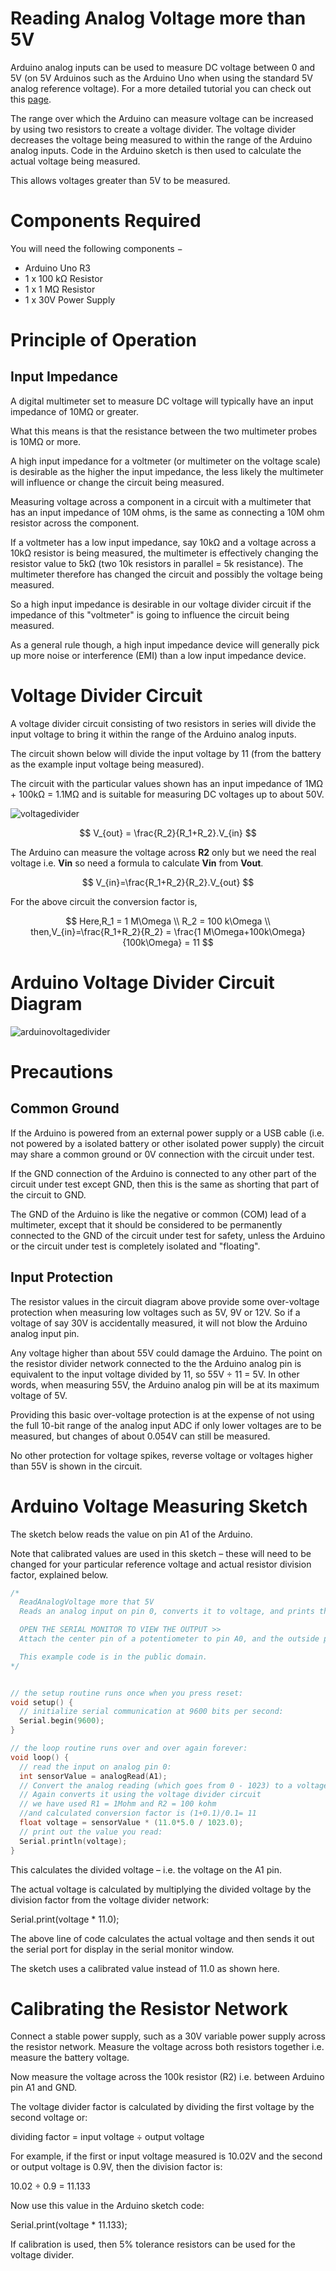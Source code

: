 # Reading Analog Voltage more than 5V

Arduino analog inputs can be used to measure DC voltage between 0 and 5V (on 5V Arduinos such as the Arduino Uno when using the standard 5V analog reference voltage). For a more detailed tutorial you can check out this [page](https://startingelectronics.org/articles/arduino/measuring-voltage-with-arduino/).

The range over which the Arduino can measure voltage can be increased by using two resistors to create a voltage divider. The voltage divider decreases the voltage being measured to within the range of the Arduino analog inputs. Code in the Arduino sketch is then used to calculate the actual voltage being measured.

This allows voltages greater than 5V to be measured.

# Components Required

You will need the following components −

- Arduino Uno R3
- 1 x 100 kΩ Resistor
- 1 x 1 MΩ Resistor
- 1 x 30V Power Supply

# Principle of Operation

## Input Impedance

A digital multimeter set to measure DC voltage will typically have an input impedance of 10MΩ or greater.

What this means is that the resistance between the two multimeter probes is 10MΩ or more.

A high input impedance for a voltmeter (or multimeter on the voltage scale) is desirable as the higher the input impedance, the less likely the multimeter will influence or change the circuit being measured.

Measuring voltage across a component in a circuit with a multimeter that has an input impedance of 10M ohms, is the same as connecting a 10M ohm resistor across the component.

If a voltmeter has a low input impedance, say 10kΩ and a voltage across a 10kΩ resistor is being measured, the multimeter is effectively changing the resistor value to 5kΩ (two 10k resistors in parallel = 5k resistance). The multimeter therefore has changed the circuit and possibly the voltage being measured.

So a high input impedance is desirable in our voltage divider circuit if the impedance of this "voltmeter" is going to influence the circuit being measured.

As a general rule though, a high input impedance device will generally pick up more noise or interference (EMI) than a low input impedance device.

# Voltage Divider Circuit

A voltage divider circuit consisting of two resistors in series will divide the input voltage to bring it within the range of the Arduino analog inputs.

The circuit shown below will divide the input voltage by 11 (from the battery as the example input voltage being measured).

The circuit with the particular values shown has an input impedance of 1MΩ + 100kΩ = 1.1MΩ and is suitable for measuring DC voltages up to about 50V.



![voltagedivider](https://i.imgur.com/tiNLcrc.png)


$$
V_{out} = \frac{R_2}{R_1+R_2}.V_{in}
$$

The Arduino can measure the voltage across **R2** only but we need the real voltage i.e. **Vin** so need a formula to calculate **Vin** from **Vout**.

$$
V_{in}=\frac{R_1+R_2}{R_2}.V_{out}
$$

 For the above circuit the conversion factor is,

$$
Here,R_1 = 1 M\Omega \\
R_2 = 100 k\Omega \\
then,V_{in}=\frac{R_1+R_2}{R_2} = \frac{1 M\Omega+100k\Omega}{100k\Omega} = 11
$$


# Arduino Voltage Divider Circuit Diagram

![arduinovoltagedivider](https://i.imgur.com/YxjXRTA.png)

# Precautions
## Common Ground

If the Arduino is powered from an external power supply or a USB cable (i.e. not powered by a isolated battery or other isolated power supply) the circuit may share a common ground or 0V connection with the circuit under test.

If the GND connection of the Arduino is connected to any other part of the circuit under test except GND, then this is the same as shorting that part of the circuit to GND.

The GND of the Arduino is like the negative or common (COM) lead of a multimeter, except that it should be considered to be permanently connected to the GND of the circuit under test for safety, unless the Arduino or the circuit under test is completely isolated and "floating".

## Input Protection

The resistor values in the circuit diagram above provide some over-voltage protection when measuring low voltages such as 5V, 9V or 12V. So if a voltage of say 30V is accidentally measured, it will not blow the Arduino analog input pin.

Any voltage higher than about 55V could damage the Arduino. The point on the resistor divider network connected to the the Arduino analog pin is equivalent to the input voltage divided by 11, so 55V ÷ 11 = 5V. In other words, when measuring 55V, the Arduino analog pin will be at its maximum voltage of 5V.

Providing this basic over-voltage protection is at the expense of not using the full 10-bit range of the analog input ADC if only lower voltages are to be measured, but changes of about 0.054V can still be measured.

No other protection for voltage spikes, reverse voltage or voltages higher than 55V is shown in the circuit.

# Arduino Voltage Measuring Sketch

The sketch below reads the value on pin A1 of the Arduino. 

Note that calibrated values are used in this sketch – these will need to be changed for your particular reference voltage and actual resistor division factor, explained below.
```c++
/*
  ReadAnalogVoltage more that 5V
  Reads an analog input on pin 0, converts it to voltage, and prints the result to the serial monitor.

  OPEN THE SERIAL MONITOR TO VIEW THE OUTPUT >> 
  Attach the center pin of a potentiometer to pin A0, and the outside pins to +5V and ground.

  This example code is in the public domain.
*/


// the setup routine runs once when you press reset:
void setup() {
  // initialize serial communication at 9600 bits per second:
  Serial.begin(9600);
}

// the loop routine runs over and over again forever:
void loop() {
  // read the input on analog pin 0:
  int sensorValue = analogRead(A1);
  // Convert the analog reading (which goes from 0 - 1023) to a voltage (0 - 5V):
  // Again converts it using the voltage divider circuit
  // we have used R1 = 1Mohm and R2 = 100 kohm
  //and calculated conversion factor is (1+0.1)/0.1= 11
  float voltage = sensorValue * (11.0*5.0 / 1023.0);
  // print out the value you read:
  Serial.println(voltage);
}
```
This calculates the divided voltage – i.e. the voltage on the A1 pin.

The actual voltage is calculated by multiplying the divided voltage by the division factor from the voltage divider network:

Serial.print(voltage * 11.0);

The above line of code calculates the actual voltage and then sends it out the serial port for display in the serial monitor window.

The sketch uses a calibrated value instead of 11.0 as shown here.


# Calibrating the Resistor Network

Connect a stable power supply, such as a 30V variable power supply across the resistor network. Measure the voltage across both resistors together i.e. measure the battery voltage.

Now measure the voltage across the 100k resistor (R2) i.e. between Arduino pin A1 and GND.

The voltage divider factor is calculated by dividing the first voltage by the second voltage or:

dividing factor = input voltage ÷ output voltage

For example, if the first or input voltage measured is 10.02V and the second or output voltage is 0.9V, then the division factor is:

10.02 ÷ 0.9 = 11.133

Now use this value in the Arduino sketch code:

Serial.print(voltage * 11.133);

If calibration is used, then 5% tolerance resistors can be used for the voltage divider.